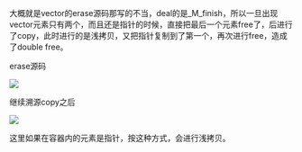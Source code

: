 大概就是vector的erase源码那写的不当，deal的是_M_finish，所以一旦出现vector元素只有两个，而且还是指针的时候，直接把最后一个元素free了，后进行了copy，此时进行的是浅拷贝，又把指针复制到了第一个，再次进行free，造成了double free。

erase源码

![](https://gitee.com/zhzzhz/blog_warehouse/raw/master/img/QQ图片20200530162822.png)

继续溯源copy之后

![](https://gitee.com/zhzzhz/blog_warehouse/raw/master/img/QQ图片20200530163029.png)

这里如果在容器内的元素是指针，按这种方式，会进行浅拷贝。